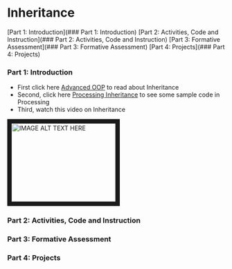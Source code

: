 # Inheritance

[Part 1: Introduction](### Part 1: Introduction)
[Part 2: Activities, Code and Instruction](### Part 2: Activities, Code and Instruction)
[Part 3: Formative Assessment](### Part 3: Formative Assessment)
[Part 4: Projects](### Part 4: Projects)


### Part 1: Introduction
* First click here [Advanced OOP](https://runestone.academy/runestone/static/JavaReview/index.html) to read about Inheritance
* Second, click here  [Processing Inheritance](
http://learningprocessing.com/examples/chp22/example-22-01-inheritance) to see some sample code in Processing
* Third, watch this video on Inheritance

<a href="http://www.youtube.com/watch?feature=player_embedded&v=e6eXD8DHc_A
" target="_blank"><img src="http://img.youtube.com/vi/e6eXD8DHc_A/0.jpg" 
alt="IMAGE ALT TEXT HERE" width="240" height="180" border="10" /></a>











### Part 2: Activities, Code and Instruction













### Part 3: Formative Assessment













### Part 4: Projects


